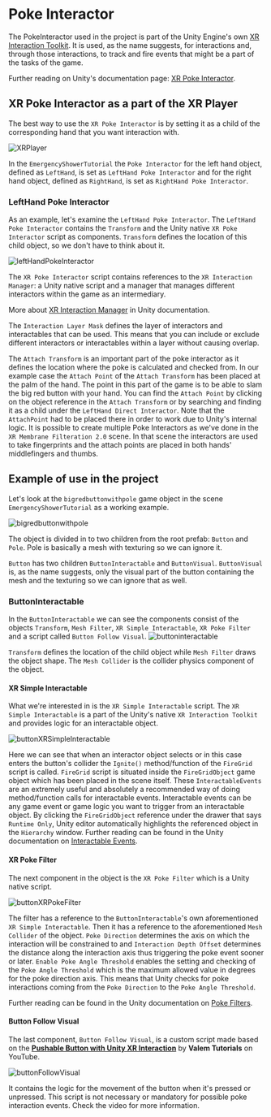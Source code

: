 # Poke Interactor

The PokeInteractor used in the project is part of the Unity Engine's own [XR Interaction Toolkit](https://docs.unity3d.com/Packages/com.unity.xr.interaction.toolkit@2.3/manual/index.html). It is used, as the name suggests, for interactions and, through those interactions, to track and fire events that might be a part of the tasks of the game. 

Further reading on Unity's documentation page: [XR Poke Interactor](https://docs.unity3d.com/Packages/com.unity.xr.interaction.toolkit@2.3/manual/xr-poke-interactor.html).

## XR Poke Interactor as a part of the XR Player

The best way to use the `XR Poke Interactor` is by setting it as a child of the corresponding hand that you want interaction with. 

![XRPlayer](../img/pokeinteractor/XRPlayer.png)

In the `EmergencyShowerTutorial` the `Poke Interactor` for the left hand object, defined as `LeftHand`, is set as `LeftHand Poke Interactor` and for the right hand object, defined as `RightHand`, is set as `RightHand Poke Interactor`. 

### LeftHand Poke Interactor

As an example, let's examine the `LeftHand Poke Interactor`. The `LeftHand Poke Interactor` contains the `Transform` and the Unity native `XR Poke Interactor` script as components. `Transform` defines the location of this child object, so we don't have to think about it.

![leftHandPokeInteractor](../img/pokeinteractor/leftHandPokeInteractor.png)

The `XR Poke Interactor` script contains references to the ``XR Interaction Manager``: a Unity native script and a manager that manages different interactors within the game as an intermediary. 

More about [XR Interaction Manager](https://docs.unity3d.com/Packages/com.unity.xr.interaction.toolkit@2.5/manual/xr-interaction-manager.html) in Unity documentation. 

The ``Interaction Layer Mask`` defines the layer of interactors and interactables that can be used. This means that you can include or exclude different interactors or interactables within a layer without causing overlap. 

The ``Attach Transform`` is an important part of the poke interactor as it defines the location where the poke is calculated and checked from. In our example case the ``Attach Point`` of the ``Attach Transform`` has been placed at the palm of the hand. The point in this part of the game is to be able to slam the big red button with your hand. 
You can find the ``Attach Point`` by clicking on the object reference in the ``Attach Transform`` or by searching and finding it as a child under the ``LeftHand Direct Interactor``. Note that the ``AttachPoint`` had to be placed there in order to work due to Unity's internal logic.
It is possible to create multiple Poke Interactors as we've done in the `XR Membrane Filteration 2.0` scene. In that scene the interactors are used to take fingerprints and the attach points are placed in both hands' middlefingers and thumbs.

## Example of use in the project

Let's look at the `bigredbuttonwithpole` game object in the scene `EmergencyShowerTutorial` as a working example.

![bigredbuttonwithpole](../img/pokeinteractor/bigredbuttonwithpole.png)

The object is divided in to two children from the root prefab: `Button` and `Pole`. Pole is basically a mesh with texturing so we can ignore it. 

`Button` has two children `ButtonInteractable` and `ButtonVisual`. `ButtonVisual` is, as the name suggests, only the visual part of the button containing the mesh and the texturing so we can ignore that as well.

### ButtonInteractable

In the `ButtonInteractable` we can see the components consist of the objects `Transform`, `Mesh Filter`, `XR Simple Interactable`, `XR Poke Filter` and a script called `Button Follow Visual`.
![buttoninteractable](../img/pokeinteractor/buttoninteractable.png)

`Transform` defines the location of the child object while `Mesh Filter` draws the object shape. The `Mesh Collider` is the collider physics component of the object. 

#### XR Simple Interactable

What we're interested in is the `XR Simple Interactable` script. The `XR Simple Interactable` is a part of the Unity's native `XR Interaction Toolkit` and provides logic for an interactable object. 

![buttonXRSimpleInteractable](../img/pokeinteractor/buttonXRSimpleInteractable.png)

Here we can see that when an interactor object selects or in this case enters the button's collider the `Ignite()` method/function of the `FireGrid` script is called. `FireGrid` script is situated inside the `FireGridObject` game object which has been placed in the scene itself. 
These `InteractableEvents` are an extremely useful and absolutely a recommended way of doing method/function calls for interactable events. Interactable events can be any game event or game logic you want to trigger from an interactable object.
By clicking the `FireGridObject` reference under the drawer that says `Runtime Only`, Unity editor automatically highlights the referenced object in the `Hierarchy` window. 
Further reading can be found in the Unity documentation on [Interactable Events](https://docs.unity3d.com/Packages/com.unity.xr.interaction.toolkit@2.3/manual/extending-xri.html).

#### XR Poke Filter

The next component in the object is the `XR Poke Filter` which is a Unity native script. 

![buttonXRPokeFilter](../img/pokeinteractor/buttonXRPokeFilter.png)

The filter has a reference to the `ButtonInteractable`'s own aforementioned `XR Simple Interactable`. Then it has a reference to the aforementioned `Mesh Collider` of the object. ``Poke Direction`` determines the axis on which the interaction will be constrained to and ``Interaction Depth Offset`` determines the distance along the interaction axis thus triggering the poke event sooner or later. ``Enable Poke Angle Threshold`` enables the setting and checking of the ``Poke Angle Threshold`` which is the maximum allowed value in degrees for the poke direction axis. This means that Unity checks for poke interactions coming from the ``Poke Direction`` to the ``Poke Angle Threshold``.

Further reading can be found in the Unity documentation on [Poke Filters](https://docs.unity3d.com/Packages/com.unity.xr.interaction.toolkit@2.3/manual/xr-poke-filter.html).

#### Button Follow Visual

The last component, `Button Follow Visual`, is a custom script made based on the [<b>Pushable Button with Unity XR Interaction</b>](https://www.youtube.com/watch?v=bts8VkDP_vU) by <b>Valem Tutorials</b> on YouTube. 

![buttonFollowVisual](../img/pokeinteractor/buttonFollowVisual.png)

It contains the logic for the movement of the button when it's pressed or unpressed. This script is not necessary or mandatory for possible poke interaction events. Check the video for more information.

